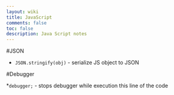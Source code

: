 ```yaml
---
layout: wiki
title: JavaScript
comments: false
toc: false
description: Java Script notes
---
```


#JSON

* `JSON.stringify(obj)` - serialize JS object to JSON

#Debugger

*`debugger;` - stops debugger while execution this line of the code
